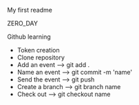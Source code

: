 My first readme

ZERO_DAY

Github learning

- Token creation
- Clone repository 
- Add an event --> git add .
- Name an event --> git commit -m 'name'
- Send the event --> git push
- Create a branch --> git branch name
- Check out --> git checkout name
